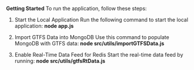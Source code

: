 **Getting Started**
To run the application, follow these steps:

1. Start the Local Application
Run the following command to start the local application:
**node app.js**
2. Import GTFS Data into MongoDB
Use this command to populate MongoDB with GTFS data:
**node src/utils/importGTFSData.js**

3. Enable Real-Time Data Feed for Redis
Start the real-time data feed by running:
**node src/utils/gtfsRtData.js**
